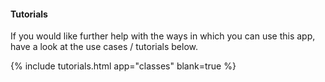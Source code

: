 #### Tutorials

If you would like further help with the ways in which you can use this app, have a look at the use cases / tutorials below.

{% include tutorials.html app="classes" blank=true %}